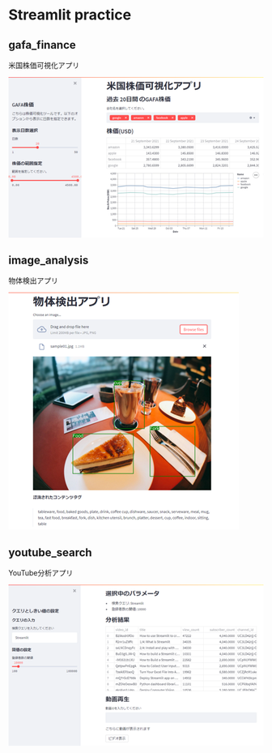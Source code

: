 # Streamlit practice
## gafa_finance

米国株価可視化アプリ

![米国株価可視化アプリの画面](./gafa_finance/main.png)

## image_analysis

物体検出アプリ

![物体検出アプリの画面](./image_analysis/main.png)

## youtube_search

YouTube分析アプリ

![YouTube分析アプリ](./youtube_search/main.png)